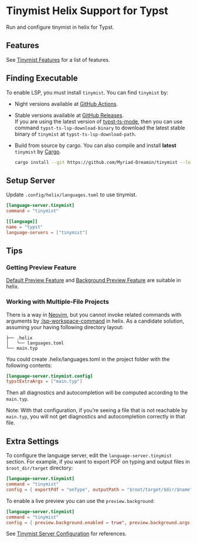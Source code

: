<!-- This file is generated by scripts/link-docs.mjs from docs/tinymist/frontend/helix.typ. Do not edit manually. -->
# Tinymist Helix Support for Typst

Run and configure tinymist in helix for Typst.

## Features

See [Tinymist Features](https://github.com/Myriad-Dreamin/tinymist#features) for a list of features.

## Finding Executable

To enable LSP, you must install `tinymist`. You can find `tinymist` by:

- Night versions available at [GitHub Actions](https://github.com/Myriad-Dreamin/tinymist/actions).

- Stable versions available at [GitHub Releases](https://github.com/Myriad-Dreamin/tinymist/releases).
  \
  If you are using the latest version of [typst-ts-mode](https://codeberg.org/meow_king/typst-ts-mode), then you can use command `typst-ts-lsp-download-binary` to download the latest stable binary of `tinymist` at `typst-ts-lsp-download-path`.

- Build from source by cargo. You can also compile and install **latest** `tinymist` by [Cargo](https://www.rust-lang.org/tools/install).
  ```bash
  cargo install --git https://github.com/Myriad-Dreamin/tinymist --locked tinymist
  ```

## Setup Server

Update `.config/helix/languages.toml` to use tinymist.

```toml
[language-server.tinymist]
command = "tinymist"

[[language]]
name = "typst"
language-servers = ["tinymist"]
```

## Tips

### Getting Preview Feature

[Default Preview Feature](https://myriad-dreamin.github.io/tinymist/feature/preview.html) and [Background Preview Feature](https://myriad-dreamin.github.io/tinymist/feature/preview.html) are suitable in helix.

### Working with Multiple-File Projects

There is a way in [Neovim](/editors/neovim/README.md#working-with-multiple-file-projects), but you cannot invoke related commands with arguments by [:lsp-workspace-command](https://docs.helix-editor.com/commands.html) in helix. As a candidate solution, assuming your having following directory layout:

```plain
├── .helix
│   └── languages.toml
└── main.typ
```

You could create .helix/languages.toml in the project folder with the following contents:

```toml
[language-server.tinymist.config]
typstExtraArgs = ["main.typ"]
```

Then all diagnostics and autocompletion will be computed according to the `main.typ`.

Note: With that configuration, if you’re seeing a file that is not reachable by `main.typ`, you will not get diagnostics and autocompletion correctly in that file.

## Extra Settings

To configure the language server, edit the `language-server.tinymist` section. For example, if you want to export PDF on typing and output files in `$root_dir/target` directory:

```toml
[language-server.tinymist]
command = "tinymist"
config = { exportPdf = "onType", outputPath = "$root/target/$dir/$name" }
```

To enable a live preview you can use the `preview.background`:

```toml
[language-server.tinymist]
command = "tinymist"
config = { preview.background.enabled = true", preview.background.args = ["--data-plane-host=127.0.0.1:23635", "--invert-colors=never", "--open"] }
```

See [Tinymist Server Configuration](/editors/neovim/Configuration.md) for references.
